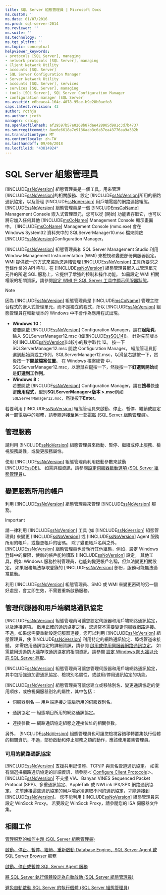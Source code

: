 ```yaml
---
title: SQL Server 組態管理員 | Microsoft Docs
ms.custom: ''
ms.date: 01/07/2016
ms.prod: sql-server-2014
ms.reviewer: ''
ms.suite: ''
ms.technology: ''
ms.tgt_pltfrm: ''
ms.topic: conceptual
helpviewer_keywords:
- protocols [SQL Server], managing
- network protocols [SQL Server], managing
- Client Network Utility
- accounts [SQL Server]
- SQL Server Configuration Manager
- Server Network Utility
- accounts [SQL Server], services
- services [SQL Server], managing
- tools [SQL Server], SQL Server Configuration Manager
- configuration manager [SQL Server]
ms.assetid: e6beaea4-164c-4078-95ae-b9e28b0aefe8
caps.latest.revision: 43
author: rothja
ms.author: jroth
manager: craigg
ms.openlocfilehash: af29597b57e0268b87dae428905d981c3d7b4737
ms.sourcegitcommit: 8ae6e6618a7e9186aab3c6a37ea43776aa9a382b
ms.translationtype: MT
ms.contentlocale: zh-TW
ms.lasthandoff: 09/06/2018
ms.locfileid: "43814924"
---
```

# <a name="sql-server-configuration-manager"></a>SQL Server 組態管理員
  [!INCLUDE[ssNoVersion](../includes/ssnoversion-md.md)] 組態管理員是一個工具，用來管理 [!INCLUDE[ssNoVersion](../includes/ssnoversion-md.md)]的相關服務、設定 [!INCLUDE[ssNoVersion](../includes/ssnoversion-md.md)]所用的網路通訊協定，以及管理 [!INCLUDE[ssNoVersion](../includes/ssnoversion-md.md)] 用戶端電腦的網路連接組態。 [!INCLUDE[ssNoVersion](../includes/ssnoversion-md.md)] 組態管理員是一個 [!INCLUDE[msCoName](../includes/msconame-md.md)] Management Console 嵌入式管理單元，您可以從 [開始] 功能表存取它，也可以將它加入任何其他 [!INCLUDE[msCoName](../includes/msconame-md.md)] Management Console 顯示畫面中。 [!INCLUDE[msCoName](../includes/msconame-md.md)] Management Console (mmc.exe) 會在 Windows System32 資料夾中的 SQLServerManager10.msc 檔來開啟[!INCLUDE[ssNoVersion](../includes/ssnoversion-md.md)]Configuration Manager。  
  
 [!INCLUDE[ssNoVersion](../includes/ssnoversion-md.md)] 組態管理員和 SQL Server Management Studio 利用 Window Management Instrumentation (WMI) 來檢視和變更部份伺服器設定。 WMI 提供統一的方式來協助您連結管理 [!INCLUDE[ssNoVersion](../includes/ssnoversion-md.md)] 工具所要求之登錄作業的 API 呼叫，在 [!INCLUDE[ssNoVersion](../includes/ssnoversion-md.md)] 組態管理員嵌入式管理單元元件的所選 SQL 服務上，它提供了增強的控制和操作功能。 如需設定 WMI 相關權限的相關資訊，請參閱[設定 WMI 在 SQL Server 工具中顯示伺服器狀態](../ssms/configure-wmi-to-show-server-status-in-sql-server-tools.md)。  
  
> [!NOTE]  
>  因為 [!INCLUDE[ssNoVersion](../includes/ssnoversion-md.md)] 組態管理員是 [!INCLUDE[msCoName](../includes/msconame-md.md)] 管理主控台程式的嵌入式管理單元，而不是獨立的程式，所以 [!INCLUDE[ssNoVersion](../includes/ssnoversion-md.md)] 組態管理員在較新版本的 Windows 中不會作為應用程式出現。  
>   
>  -   **Windows 10**：  
>          若要開啟  [!INCLUDE[ssNoVersion](../includes/ssnoversion-md.md)] Configuration Manager，請在**起始頁**，輸入 SQLServerManager12.msc (如[!INCLUDE[ssSQL14](../includes/sssql14-md.md)])。 針對先前版本的[!INCLUDE[ssNoVersion](../includes/ssnoversion-md.md)]以較小的數字取代 12。 按一下 SQLServerManager12.msc 開啟 Configuration Manager。 組態管理員釘選到起始頁或工作列，SQLServerManager12.msc，以滑鼠右鍵按一下，然後按一下**開啟檔案位置**。 在 Windows 檔案總管 中，SQLServerManager12.msc，以滑鼠右鍵按一下，然後按一下**釘選到開始**或是**釘選到工作列**。  
> -   **Windows 8**：  
>          若要開啟  [!INCLUDE[ssNoVersion](../includes/ssnoversion-md.md)] Configuration Manager，請在**搜尋**快速鍵**應用程式**，型別**SQLServerManager\<版本 >.msc**例如`SQLServerManager12.msc`，然後按下**Enter**。  
  
 若要利用 [!INCLUDE[ssNoVersion](../includes/ssnoversion-md.md)] 組態管理員來啟動、停止、暫停、繼續或設定另一部電腦中的服務，請參閱[連接至另一部電腦 &#40;SQL Server 組態管理員&#41;](../database-engine/configure-windows/scm-services-connect-to-another-computer.md)。  
  
## <a name="managing-services"></a>管理服務  
 請利用 [!INCLUDE[ssNoVersion](../includes/ssnoversion-md.md)] 組態管理員來啟動、暫停、繼續或停止服務、檢視服務屬性，或變更服務屬性。  
  
 使用 [!INCLUDE[ssNoVersion](../includes/ssnoversion-md.md)] 組態管理員利用啟動參數來啟動 [!INCLUDE[ssDE](../includes/ssde-md.md)]。  如需詳細資訊，請參閱[設定伺服器啟動選項 &#40;SQL Server 組態管理員&#41;](../database-engine/configure-windows/scm-services-configure-server-startup-options.md)。  
  
## <a name="changing-the-accounts-used-by-the-services"></a>變更服務所用的帳戶  
 利用 [!INCLUDE[ssNoVersion](../includes/ssnoversion-md.md)] 組態管理員來管理 [!INCLUDE[ssNoVersion](../includes/ssnoversion-md.md)] 服務。  
  
> [!IMPORTANT]  
>  請一律利用 [!INCLUDE[ssNoVersion](../includes/ssnoversion-md.md)] 工具 (如 [!INCLUDE[ssNoVersion](../includes/ssnoversion-md.md)] 組態管理員) 來變更 [!INCLUDE[ssNoVersion](../includes/ssnoversion-md.md)] 或 [!INCLUDE[ssNoVersion](../includes/ssnoversion-md.md)] Agent 服務所用的帳戶，或變更帳戶的密碼。 除了變更帳戶名稱之外， [!INCLUDE[ssNoVersion](../includes/ssnoversion-md.md)] 組態管理員也會執行其他組態，例如，設定 Windows 登錄中的權限，使新的帳戶能夠讀取 [!INCLUDE[ssNoVersion](../includes/ssnoversion-md.md)] 設定。 其他工具，例如 Windows 服務控制管理員，也能夠變更帳戶名稱，但無法變更相關設定。 如果服務無法存取登錄的 [!INCLUDE[ssNoVersion](../includes/ssnoversion-md.md)] 部份，服務可能無法適當啟動。  
  
 利用 [!INCLUDE[ssNoVersion](../includes/ssnoversion-md.md)] 組態管理員、SMO 或 WMI 來變更密碼的另一個好處是，會立即生效，不需要重新啟動服務。  
  
## <a name="manage-server--client-network-protocols"></a>管理伺服器和用戶端網路通訊協定  
 [!INCLUDE[ssNoVersion](../includes/ssnoversion-md.md)] 組態管理員可讓您設定伺服器和用戶端網路通訊協定，以及連接選項。 啟用正確的通訊協定之後，您通常不需要變更伺服器網路連接。 不過，如果您需要重新設定伺服器連接，您可以利用 [!INCLUDE[ssNoVersion](../includes/ssnoversion-md.md)] 組態管理員，使 [!INCLUDE[ssNoVersion](../includes/ssnoversion-md.md)] 利用特定的網路通訊協定、埠或管道來接聽。 如需啟用通訊協定的詳細資訊，請參閱 [啟用或停用伺服器網路通訊協定](../database-engine/configure-windows/enable-or-disable-a-server-network-protocol.md)。 如需啟用透過防火牆存取通訊協定的相關資訊，請參閱 [設定 Windows 防火牆以允許 SQL Server 存取](../sql-server/install/configure-the-windows-firewall-to-allow-sql-server-access.md)。  
  
 [!INCLUDE[ssNoVersion](../includes/ssnoversion-md.md)] 組態管理員可讓您管理伺服器和用戶端網路通訊協定，其中包括強迫加密通訊協定、檢視別名屬性，或啟用/停用通訊協定的功能。  
  
 [!INCLUDE[ssNoVersion](../includes/ssnoversion-md.md)] 組態管理員可讓您建立或移除別名、變更通訊協定的使用順序，或檢視伺服器別名的屬性，其中包括：  
  
-   伺服器別名 — 用戶端連接之電腦所用的伺服器別名。  
  
-   通訊協定 — 組態項目所用的網路通訊協定。  
  
-   連接參數 — 網路通訊協定組態之連接位址的相關參數。  
  
 另外， [!INCLUDE[ssNoVersion](../includes/ssnoversion-md.md)] 組態管理員也可讓您檢視容錯移轉叢集執行個體的相關資訊，不過，部份啟動和停止服務之類的動作，應該使用叢集管理員。  
  
### <a name="available-network-protocols"></a>可用的網路通訊協定  
 [!INCLUDE[ssNoVersion](../includes/ssnoversion-md.md)] 支援共用記憶體、TCP/IP 與具名管道通訊協定。 如需有關選擇網路通訊協定的詳細資訊，請參閱＜ [Configure Client Protocols](../database-engine/configure-windows/configure-client-protocols.md)＞。 [!INCLUDE[ssNoVersion](../includes/ssnoversion-md.md)] 不支援 VIA、Banyan VINES Sequenced Packet Protocol (SPP)、多重通訊協定、AppleTalk 或 NWLink IPX/SPX 網路通訊協定。 先前連接這些通訊協定的用戶端必須選取不同的通訊協定，才能連接到 [!INCLUDE[ssNoVersion](../includes/ssnoversion-md.md)]。 您不能利用 [!INCLUDE[ssNoVersion](../includes/ssnoversion-md.md)] 組態管理員來設定 WinSock Proxy。 若要設定 WinSock Proxy，請參閱您的 ISA 伺服器文件集。  
  
## <a name="related-tasks"></a>相關工作  
 [管理服務的如何主題 &#40;SQL Server 組態管理員&#41;](../database-engine/managing-services-how-to-topics-sql-server-configuration-manager.md)  
  
 [啟動、停止、暫停、繼續、重新啟動 Database Engine、SQL Server Agent 或 SQL Server Browser 服務](../database-engine/configure-windows/start-stop-pause-resume-restart-sql-server-services.md)  
  
 [啟動、停止或暫停 SQL Server Agent 服務](../ssms/agent/start-stop-or-pause-the-sql-server-agent-service.md)  
  
 [將 SQL Server 執行個體設定為自動啟動 &#40;SQL Server 組態管理員&#41;](../database-engine/configure-windows/scm-services-set-an-instance-to-start-automatically.md)  
  
 [避免自動啟動 SQL Server 的執行個體 &#40;SQL Server 組態管理員&#41;](../database-engine/configure-windows/scm-services-prevent-automatic-startup-of-an-instance.md)  
  
  
